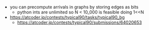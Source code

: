 - you can precompute arrivals in graphs by storing edges as bits
  - python ints are unlimited so N < 10_000 is feasible doing 1<<N
- https://atcoder.jp/contests/typical90/tasks/typical90_bg
  - https://atcoder.jp/contests/typical90/submissions/64020653
